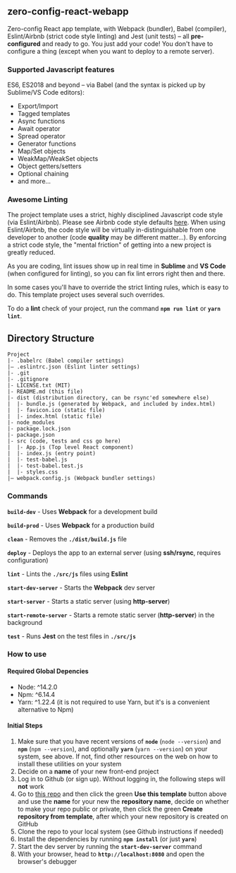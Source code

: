 ## zero-config-react-webapp

Zero-config React app template, with Webpack (bundler), Babel (compiler), Eslint/Airbnb (strict code style linting) and Jest (unit tests) – all **pre-configured** and ready to go. You just add your code! You don't have to configure a thing (except when you want to deploy to a remote server).

### Supported Javascript features

ES6, ES2018 and beyond – via Babel (and the syntax is picked up by Sublime/VS Code editors):

- Export/Import
- Tagged templates
- Async functions 
- Await operator
- Spread operator
- Generator functions
- Map/Set objects
- WeakMap/WeakSet objects
- Object getters/setters
- Optional chaining
- and more...

### Awesome Linting

The project template uses a strict, highly disciplined Javascript code style (via Eslint/Airbnb). Please see Airbnb code style defaults [here](https://github.com/airbnb/javascript). When using Eslint/Airbnb, the code style will be virtually in-distinguishable from one developer to another (code **quality** may be different matter...). By enforcing a strict code style, the "mental friction" of getting into a new project is greatly reduced. 

As you are coding, lint issues show up in real time in **Sublime** and **VS Code** (when configured for linting), so you can fix lint errors right then and there. 

In some cases you'll have to override the strict linting rules, which is easy to do. This template project uses several such overrides.

To do a **lint** check of your project, run the command **`npm run lint`** or **`yarn lint`**.

## Directory Structure

```
Project
|- .babelrc (Babel compiler settings)
|– .eslintrc.json (Eslint linter settings)
|- .git
|- .gitignore
|- LICENSE.txt (MIT)
|- README.md (this file)
|- dist (distribution directory, can be rsync'ed somewhere else)
|  |- bundle.js (generated by Webpack, and included by index.html)
|  |- favicon.ico (static file)
|  |- index.html (static file)
|- node_modules
|- package.lock.json
|- package.json
|- src (code, tests and css go here)
|  |- App.js (Top level React component)
|  |- index.js (entry point)
|  |- test-babel.js
|  |- test-babel.test.js
|  |- styles.css
|– webpack.config.js (Webpack bundler settings)
```

### Commands

**`build-dev`** - Uses **Webpack** for a development build

**`build-prod`** - Uses **Webpack** for a production build

**`clean`** - Removes the **`./dist/build.js`** file

**`deploy`** - Deploys the app to an external server (using **ssh/rsync**, requires configuration)

**`lint`** - Lints the **`./src/js`** files using **Eslint**

**`start-dev-server`** - Starts the **Webpack** dev server

**`start-server`** - Starts a static server (using **http-server**)

**`start-remote-server`** - Starts a remote static server (**http-server**) in the background

**`test`** - Runs **Jest** on the test files in **`./src/js`**

### How to use

#### Required Global Depencies

- Node: ^14.2.0
- Npm: ^6.14.4
- Yarn: ^1.22.4 (it is not required to use Yarn, but it's is a convenient alternative to Npm)

#### Initial Steps

1. Make sure that you have recent versions of **`node`** (`node --version`) and **`npm`** (`npm --version`), and optionally **`yarn`** (`yarn --version`) on your system, see above. If not, find other resources on the web on how to install these utilities on your system
1. Decide on a **name** of your new front-end project
1. Log in to Github (or sign up). Without logging in, the following steps will **not** work
1. Go to [this repo](https://github.com/boeric/zero-config-modern-webapp) and then click the green **Use this template** button above and use the **name** for your new the **repository name**, decide on whether to make your repo public or private, then click the green **Create repository from template**, after which your new repository is created on GitHub
1. Clone the repo to your local system (see Github instructions if needed)
1. Install the dependencies by running **`npm install`** (or just **`yarn`**)
1. Start the dev server by running the **`start-dev-server`** command
1. With your browser, head to **`http://localhost:8080`** and open the browser's debugger

